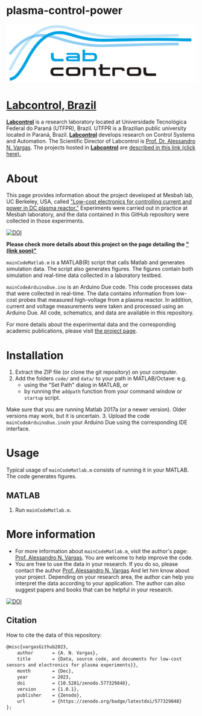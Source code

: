 # plasma-control-power

<p align="center"><a href="http://www.labcontrol.xyz/dokuwiki" target="_blank" rel="noopener"><img src="https://github.com/labcontrol-data/images/blob/main/logo.png"></a></p>

# [Labcontrol, Brazil](http://www.labcontrol.xyz/dokuwiki)

[**Labcontrol**](http://www.labcontrol.xyz/dokuwiki)  is a research laboratory located at Universidade Tecnológica Federal do Paraná (UTFPR), Brazil. UTFPR is a Brazilian public university located in Paraná, Brazil. [**Labcontrol**](http://www.labcontrol.xyz/dokuwiki)  develops research on Control Systems and Automation. The Scientific Director of Labcontrol is [Prof. Dr. Alessandro N. Vargas](http://www.anvargas.com). The projects hosted in [**Labcontrol**](http://www.labcontrol.xyz/dokuwiki)  are [described in this link (click here).](http://www.anvargas.com/blog)

About
============

This page provides information about the project developed at Mesbah lab, UC Berkeley, USA, called ["Low-cost electronics for controlling current and power
in DC plasma reactor."](http://www.anvargas.com/blog/plasma.html)  Experiments were carried out in practice at Mesbah laboratory, and the data contained in this GitHub repository were collected in those experiments. 

[![DOI](https://zenodo.org/badge/577329848.svg)](https://zenodo.org/badge/latestdoi/577329848)

**Please check more details about this project on the page detailing the ["(link soon)"](http://www.anvargas.com/blog/plasma.html)**


`mainCodeMatlab.m` is a MATLAB(R) script that calls Matlab and generates simulation data. The script also generates figures. The figures contain both simulation and real-time data collected in a laboratory testbed.

`mainCodeArduinoDue.ino` is an Arduino Due code. This code processes data that were collected in real-time. The data contains information from low-cost probes that measured high-voltage from a plasma reactor. In addition, current and voltage measurements were taken and processed using an Arduino Due. All code, schematics, and data are available in this repository.

For more details about the experimental data and the corresponding academic publications, please visit [the project page](http://www.anvargas.com/blog).


Installation
============

1. Extract the ZIP file (or clone the git repository) on your computer.
2. Add the folders `code/` and `data/` to your path in MATLAB/Octave: e.g. 
    - using the "Set Path" dialog in MATLAB, or 
    - by running the `addpath` function from your command window or `startup` script.

Make sure that you are running Matlab 2017a (or a newer version). Older versions may work, but it is uncertain.
3. Upload the code `mainCodeArduinoDue.ino`in your Arduino Due using the corresponding IDE interface.

Usage
=====

Typical usage of `mainCodeMatlab.m` consists of running it in your MATLAB. The code generates figures.

MATLAB
------
  1. Run `mainCodeMatlab.m`.

More information
================

* For more information about `mainCodeMatlab.m`, visit the author's page: [Prof. Alessandro N. Vargas](http://www.anvargas.com). You are welcome to help improve the code.
* You are free to use the data in your research. If you do so, please contact the author [Prof. Alessandro N. Vargas](http://www.anvargas.com) 
And let him know about your project. Depending on your research area, the author can help you interpret the data according to your application. The author can also suggest papers and books that can be helpful in your research.

[![DOI](https://zenodo.org/badge/577329848.svg)](https://zenodo.org/badge/latestdoi/577329848)

Citation
------
How to cite the data of this repository:

```
@misc{vargasGithub2023,
    author       = {A. N. Vargas},
    title        = {Data, source code, and documents for low-cost sensors and electronics for plasma experiments}},
    month        = {Dec},
    year         = 2023,
    doi          = {10.5281/zenodo.577329848},
    version      = {1.0.1},
    publisher    = {Zenodo},
    url          = {https://zenodo.org/badge/latestdoi/577329848}
};
```


